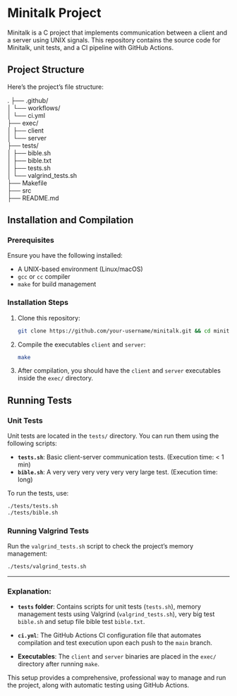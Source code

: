 # Minitalk Project

Minitalk is a C project that implements communication between a client and a server using UNIX signals. This repository contains the source code for Minitalk, unit tests, and a CI pipeline with GitHub Actions.

## Project Structure

Here’s the project’s file structure:


.
├── .github/  
│   └── workflows/  
│       └── ci.yml  
├── exec/  
│   ├── client  
│   └── server  
├── tests/  
│   ├── bible.sh  
│   ├── bible.txt  
│   ├── tests.sh  
│   └── valgrind_tests.sh  
├── Makefile  
├── src  
├── README.md  


## Installation and Compilation

### Prerequisites

Ensure you have the following installed:

- A UNIX-based environment (Linux/macOS)
- `gcc` or `cc` compiler
- `make` for build management

### Installation Steps

1. Clone this repository:

    ```bash
    git clone https://github.com/your-username/minitalk.git && cd minitalk
    ```

2. Compile the executables `client` and `server`:

    ```bash
    make
    ```

3. After compilation, you should have the `client` and `server` executables inside the `exec/` directory.

## Running Tests

### Unit Tests

Unit tests are located in the `tests/` directory. You can run them using the following scripts:

- **`tests.sh`**: Basic client-server communication tests. (Execution time: < 1 min)
- **`bible.sh`**: A very very very very very very large test. (Execution time: long)

To run the tests, use:

```bash
./tests/tests.sh
./tests/bible.sh
```

### Running Valgrind Tests

Run the `valgrind_tests.sh` script to check the project’s memory management:

```bash
./tests/valgrind_tests.sh
```

---

### Explanation:
  
- **`tests` folder**: Contains scripts for unit tests (`tests.sh`), memory management tests using Valgrind (`valgrind_tests.sh`), very big test `bible.sh` and setup file bible test `bible.txt`.

- **`ci.yml`**: The GitHub Actions CI configuration file that automates compilation and test execution upon each push to the `main` branch.

- **Executables**: The `client` and `server` binaries are placed in the `exec/` directory after running `make`.

This setup provides a comprehensive, professional way to manage and run the project, along with automatic testing using GitHub Actions.
